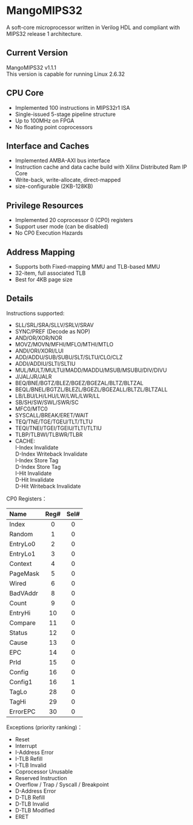 # MangoMIPS32
A soft-core microprocessor written in Verilog HDL and compliant with MIPS32 release 1 architecture.

## Current Version
MangoMIPS32 v1.1.1  
This version is capable for running Linux 2.6.32

## CPU Core 
- Implemented 100 instructions in MIPS32r1 ISA
- Single-issued 5-stage pipeline structure
- Up to 100MHz on FPGA
- No floating point coprocessors

## Interface and Caches
- Implemented AMBA-AXI bus interface
- Instruction cache and data cache build with Xilinx Distributed Ram IP Core
- Write-back, write-allocate, direct-mapped
- size-configurable (2KB-128KB)

## Privilege Resources
- Implemented 20 coprocessor 0 (CP0) registers
- Support user mode (can be disabled)
- No CP0 Execution Hazards

## Address Mapping
- Supports both Fixed-mapping MMU and TLB-based MMU
- 32-item, full associated TLB
- Best for 4KB page size

## Details
Instructions supported:
- SLL/SRL/SRA/SLLV/SRLV/SRAV
- SYNC/PREF (Decode as NOP)
- AND/OR/XOR/NOR
- MOVZ/MOVN/MFHI/MFLO/MTHI/MTLO
- ANDI/ORI/XORI/LUI
- ADD/ADDU/SUB/SUBU/SLT/SLTU/CLO/CLZ
- ADDI/ADDIU/SLTI/SLTIU
- MUL/MULT/MULTU/MADD/MADDU/MSUB/MSUBU/DIV/DIVU
- J/JAL/JR/JALR
- BEQ/BNE/BGTZ/BLEZ/BGEZ/BGEZAL/BLTZ/BLTZAL
- BEQL/BNEL/BGTZL/BLEZL/BGEZL/BGEZALL/BLTZL/BLTZALL
- LB/LBU/LH/LHU/LW/LWL/LWR/LL
- SB/SH/SW/SWL/SWR/SC
- MFC0/MTC0
- SYSCALL/BREAK/ERET/WAIT
- TEQ/TNE/TGE/TGEU/TLT/TLTU
- TEQI/TNEI/TGEI/TGEIU/TLTI/TLTIU
- TLBP/TLBWI/TLBWR/TLBR
- CACHE:  
    I-Index Invalidate  
    D-Index Writeback Invalidate  
    I-Index Store Tag  
    D-Index Store Tag  
    I-Hit Invalidate  
    D-Hit Invalidate  
    D-Hit Writeback Invalidate  

CP0 Registers：  

|   Name   |Reg#|Sel#|  
|:---------|:--:|:--:|  
| Index    | 0  | 0  |
| Random   | 1  | 0  |
| EntryLo0 | 2  | 0  |
| EntryLo1 | 3  | 0  |
| Context  | 4  | 0  |
| PageMask | 5  | 0  |
| Wired    | 6  | 0  |
| BadVAddr | 8  | 0  |
| Count    | 9  | 0  |
| EntryHi  | 10 | 0  |
| Compare  | 11 | 0  |
| Status   | 12 | 0  |
| Cause    | 13 | 0  |
| EPC      | 14 | 0  |
| PrId     | 15 | 0  |
| Config   | 16 | 0  |
| Config1  | 16 | 1  |
| TagLo    | 28 | 0  |
| TagHi    | 29 | 0  |
| ErrorEPC | 30 | 0  |

Exceptions (priority ranking)：
- Reset
- Interrupt
- I-Address Error
- I-TLB Refill
- I-TLB Invalid
- Coprocessor Unusable
- Reserved Instruction
- Overflow / Trap / Syscall / Breakpoint
- D-Address Error
- D-TLB Refill
- D-TLB Invalid
- D-TLB Modified
- ERET


